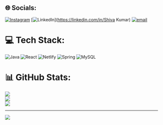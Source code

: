 
## 🌐 Socials:
[![Instagram](https://img.shields.io/badge/Instagram-%23E4405F.svg?logo=Instagram&logoColor=white)](https://instagram.com/_mr_shiva_05_) [![LinkedIn](https://img.shields.io/badge/LinkedIn-%230077B5.svg?logo=linkedin&logoColor=white)](https://linkedin.com/in/Shiva Kumar) [![email](https://img.shields.io/badge/Email-D14836?logo=gmail&logoColor=white)](mailto:shivathulasi7@gmail.com) 

# 💻 Tech Stack:
![Java](https://img.shields.io/badge/java-%23ED8B00.svg?style=for-the-badge&logo=openjdk&logoColor=white) ![React](https://img.shields.io/badge/react-%2320232a.svg?style=for-the-badge&logo=react&logoColor=%2361DAFB) ![Netlify](https://img.shields.io/badge/netlify-%23000000.svg?style=for-the-badge&logo=netlify&logoColor=#00C7B7) ![Spring](https://img.shields.io/badge/spring-%236DB33F.svg?style=for-the-badge&logo=spring&logoColor=white) ![MySQL](https://img.shields.io/badge/mysql-4479A1.svg?style=for-the-badge&logo=mysql&logoColor=white)
# 📊 GitHub Stats:
![](https://github-readme-stats.vercel.app/api?username=shivagit-io&theme=shadow_red&hide_border=false&include_all_commits=false&count_private=false)<br/>
![](https://nirzak-streak-stats.vercel.app/?user=shivagit-io&theme=shadow_red&hide_border=false)<br/>
![](https://github-readme-stats.vercel.app/api/top-langs/?username=shivagit-io&theme=shadow_red&hide_border=false&include_all_commits=false&count_private=false&layout=compact)

---
[![](https://visitcount.itsvg.in/api?id=shivagit-io&icon=0&color=0)](https://visitcount.itsvg.in)

<!-- Proudly created with GPRM ( https://gprm.itsvg.in ) -->
